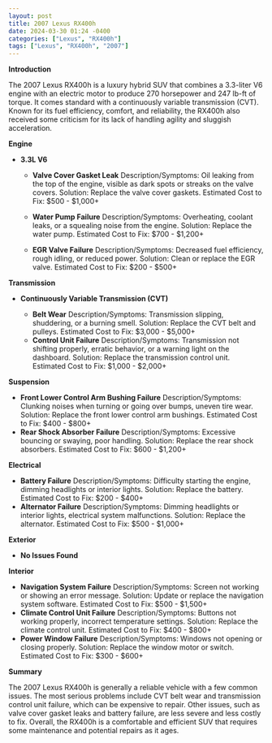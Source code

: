 ```yaml
---
layout: post
title: 2007 Lexus RX400h
date: 2024-03-30 01:24 -0400
categories: ["Lexus", "RX400h"]
tags: ["Lexus", "RX400h", "2007"]
---
```

**Introduction**

The 2007 Lexus RX400h is a luxury hybrid SUV that combines a 3.3-liter V6 engine with an electric motor to produce 270 horsepower and 247 lb-ft of torque. It comes standard with a continuously variable transmission (CVT). Known for its fuel efficiency, comfort, and reliability, the RX400h also received some criticism for its lack of handling agility and sluggish acceleration.

**Engine**

* **3.3L V6**

  * **Valve Cover Gasket Leak**
    Description/Symptoms: Oil leaking from the top of the engine, visible as dark spots or streaks on the valve covers.
    Solution: Replace the valve cover gaskets.
    Estimated Cost to Fix: $500 - $1,000+

  * **Water Pump Failure**
    Description/Symptoms: Overheating, coolant leaks, or a squealing noise from the engine.
    Solution: Replace the water pump.
    Estimated Cost to Fix: $700 - $1,200+
  * **EGR Valve Failure**
    Description/Symptoms: Decreased fuel efficiency, rough idling, or reduced power.
    Solution: Clean or replace the EGR valve.
    Estimated Cost to Fix: $200 - $500+

**Transmission**

* **Continuously Variable Transmission (CVT)**

  * **Belt Wear**
    Description/Symptoms: Transmission slipping, shuddering, or a burning smell.
    Solution: Replace the CVT belt and pulleys.
    Estimated Cost to Fix: $3,000 - $5,000+
  * **Control Unit Failure**
    Description/Symptoms: Transmission not shifting properly, erratic behavior, or a warning light on the dashboard.
    Solution: Replace the transmission control unit.
    Estimated Cost to Fix: $1,000 - $2,000+

**Suspension**

* **Front Lower Control Arm Bushing Failure**
  Description/Symptoms: Clunking noises when turning or going over bumps, uneven tire wear.
  Solution: Replace the front lower control arm bushings.
  Estimated Cost to Fix: $400 - $800+
* **Rear Shock Absorber Failure**
  Description/Symptoms: Excessive bouncing or swaying, poor handling.
  Solution: Replace the rear shock absorbers.
  Estimated Cost to Fix: $600 - $1,200+

**Electrical**

* **Battery Failure**
  Description/Symptoms: Difficulty starting the engine, dimming headlights or interior lights.
  Solution: Replace the battery.
  Estimated Cost to Fix: $200 - $400+
* **Alternator Failure**
  Description/Symptoms: Dimming headlights or interior lights, electrical system malfunctions.
  Solution: Replace the alternator.
  Estimated Cost to Fix: $500 - $1,000+

**Exterior**

* **No Issues Found**

**Interior**

* **Navigation System Failure**
  Description/Symptoms: Screen not working or showing an error message.
  Solution: Update or replace the navigation system software.
  Estimated Cost to Fix: $500 - $1,500+
* **Climate Control Unit Failure**
  Description/Symptoms: Buttons not working properly, incorrect temperature settings.
  Solution: Replace the climate control unit.
  Estimated Cost to Fix: $400 - $800+
* **Power Window Failure**
  Description/Symptoms: Windows not opening or closing properly.
  Solution: Replace the window motor or switch.
  Estimated Cost to Fix: $300 - $600+

**Summary**

The 2007 Lexus RX400h is generally a reliable vehicle with a few common issues. The most serious problems include CVT belt wear and transmission control unit failure, which can be expensive to repair. Other issues, such as valve cover gasket leaks and battery failure, are less severe and less costly to fix. Overall, the RX400h is a comfortable and efficient SUV that requires some maintenance and potential repairs as it ages.
